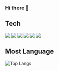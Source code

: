 ### Hi there 👋

<!--
**kwan2/kwan2** is a ✨ _special_ ✨ repository because its `README.md` (this file) appears on your GitHub profile.

Here are some ideas to get you started:

- 🔭 I’m currently working on ...
- 🌱 I’m currently learning ...
- 👯 I’m looking to collaborate on ...
- 🤔 I’m looking for help with ...
- 💬 Ask me about ...
- 📫 How to reach me: ...
- 😄 Pronouns: ...
- ⚡ Fun fact: ...
-->

## Tech


<img src="https://camo.githubusercontent.com/b808f23a493a4f38105152f8246cbc71d46c7b572989e58e4a0c6f683aa93437/68747470733a2f2f696d672e736869656c64732e696f2f62616467652f4e6578744a532d3030303030303f7374796c653d666c61742d737175617265266c6f676f3d6e657874646f746a73266c6f676f436f6c6f723d7768697465"> <img src="https://camo.githubusercontent.com/cfdff78011462f5703e687c78a27282650ca8f000dc2253fc6651ae218fe7078/68747470733a2f2f696d672e736869656c64732e696f2f62616467652f537072696e672d3644423333463f7374796c653d666c61742d737175617265266c6f676f3d737072696e67266c6f676f436f6c6f723d7768697465"> <img src="https://camo.githubusercontent.com/b609225bdb4ad668a23ec18b022f166bd86e184b28ddcf34b604f4a68837907f/68747470733a2f2f696d672e736869656c64732e696f2f62616467652f446f636b65722d3234393645443f7374796c653d666c61742d737175617265266c6f676f3d646f636b6572266c6f676f436f6c6f723d7768697465"> <img src="https://camo.githubusercontent.com/e1efe3bc6606b24529d104da2e6dcd04f36d1959313a662d3003338d24f24e7e/68747470733a2f2f696d672e736869656c64732e696f2f62616467652f4b756265726e657465732d3332364345353f7374796c653d666c61742d737175617265266c6f676f3d6b756265726e65746573266c6f676f436f6c6f723d7768697465"> <img src="https://camo.githubusercontent.com/c3788704a8af5a700fa426d7779bf7180dc9e504d02f7ae6a8576a49d684102e/68747470733a2f2f696d672e736869656c64732e696f2f62616467652f476974687562416374696f6e732d3230383846463f7374796c653d666c61742d737175617265266c6f676f3d676974687562616374696f6e73266c6f676f436f6c6f723d7768697465"> <img src="https://camo.githubusercontent.com/5ec6b65f6c6ccf15d98eb83a94b852c56b7bdd04cae89146cdd98db15990e71b/68747470733a2f2f696d672e736869656c64732e696f2f62616467652f4157532d3233324633453f7374796c653d666c61742d737175617265266c6f676f3d616d617a6f6e617773266c6f676f436f6c6f723d7768697465">

## Most Language
![Top Langs](https://github-readme-stats.vercel.app/api/top-langs/?username=kwan2&layout=compact&theme=dracula)
